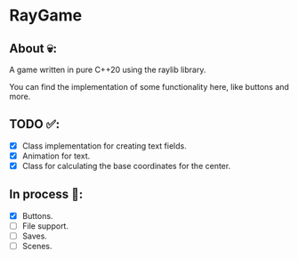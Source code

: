 # RayGame

## About 💀:
A game written in pure C++20 using the raylib library.

You can find the implementation of some functionality here, like buttons and more.

## TODO ✅:

- [X] Class implementation for creating text fields.
- [X] Animation for text.
- [X] Class for calculating the base coordinates for the center.

## In process 📐:

- [X] Buttons.
- [ ] File support.
- [ ] Saves.
- [ ] Scenes.
